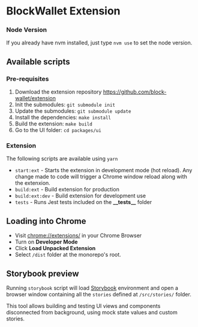 # BlockWallet Extension

### Node Version

If you already have nvm installed, just type `nvm use` to set the node version.

## Available scripts

### Pre-requisites

1. Download the extension repository https://github.com/block-wallet/extension
2. Init the submodules: ```git submodule init```
3. Update the submodules: ```git submodule update``` 
4. Install the dependencies: ```make install``` 
4. Build the extension: ```make build``` 
5. Go to the UI folder:  ```cd packages/ui``` 

### Extension

The following scripts are available using ```yarn``` 

- `start:ext` - Starts the extension in development mode (hot reload). Any change made to code will trigger a Chrome window reload along with the extenxion.
- `build:ext` - Build extension for production
- `build:ext:dev` - Build extension for development use
- `tests` - Runs Jest tests included on the **\_\_tests\_\_** folder

## Loading into Chrome

- Visit [chrome://extensions/](chrome://extensions/) in your Chrome Browser
- Turn on **Developer Mode**
- Click **Load Unpacked Extension**
- Select `/dist` folder at the monorepo's root.

## Storybook preview

Running `storybook` script will load [Storybook](https://storybook.js.org/docs/react/get-started/introduction) environment and open a browser window containing all the `stories` defined at `/src/stories/` folder.

This tool allows building and testing UI views and components disconnected from background, using mock state values and custom stories.

